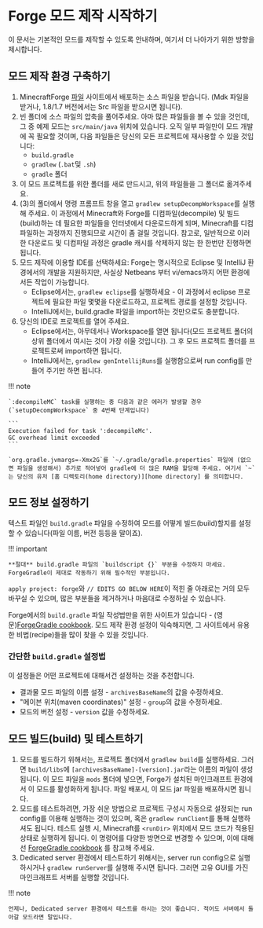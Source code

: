 Forge 모드 제작 시작하기
==========================

이 문서는 기본적인 모드를 제작할 수 있도록 안내하며, 여기서 더 나아가기 위한 방향을 제시합니다.

모드 제작 환경 구축하기
--------------------

1. MinecraftForge [파일][files] 사이트에서 배포하는 소스 파일을 받습니다. (Mdk 파일을 받거나, 1.8/1.7 버전에서는 Src 파일을 받으시면 됩니다).
2. 빈 폴더에 소스 파일의 압축을 풀어주세요. 아마 많은 파일들을 볼 수 있을 것인데, 그 중 예제 모드는 `src/main/java` 위치에 있습니다. 오직 일부 파일만이 모드 개발에 꼭 필요할 것이며, 다음 파일들은 당신의 모든 프로젝트에 재사용할 수 있을 것입니다:
    * `build.gradle`
    * `gradlew` (`.bat`및 `.sh`)
    * `gradle` 폴더
3. 이 모드 프로젝트를 위한 폴더를 새로 만드시고, 위의 파일들을 그 폴더로 옮겨주세요.
4. (3)의 폴더에서 명령 프롬프트 창을 열고 `gradlew setupDecompWorkspace`를 실행해 주세요. 이 과정에서 Minecraft와 Forge를 디컴파일(decompile) 및 빌드(build)하는 데 필요한 파일들을 인터넷에서 다운로드하게 되며, Minecraft를 디컴파일하는 과정까지 진행되므로 시간이 좀 걸릴 것입니다. 참고로, 일반적으로 이러한 다운로드 및 디컴파일 과정은 gradle 캐시를 삭제하지 않는 한 한번만 진행하면 됩니다.
5. 모드 제작에 이용할 IDE를 선택하세요: Forge는 명시적으로 Eclipse 및 IntelliJ 환경에서의 개발을 지원하지만, 사실상 Netbeans 부터 vi/emacs까지 어떤 환경에서든 작업이 가능합니다.
    * Eclipse에서는, `gradlew eclipse`를 실행하세요 - 이 과정에서 eclipse 프로젝트에 필요한 파일 몇몇을 다운로드하고, 프로젝트 경로를 설정할 것입니다.
    * IntelliJ에서는, build.gradle 파일을 import하는 것만으로도 충분합니다.
6. 당신의 IDE로 프로젝트를 열어 주세요.
    * Eclipse에서는, 아무데서나 Workspace를 열면 됩니다(모드 프로젝트 폴더의 상위 폴더에서 여시는 것이 가장 쉬울 것입니다). 그 후 모드 프로젝트 폴더를 프로젝트로써 import하면 됩니다.
    * IntelliJ에서는, `gradlew genIntellijRuns`를 실행함으로써 run config를 만들어 주기만 하면 됩니다.

!!! note

    `:decompileMC` task를 실행하는 중 다음과 같은 에러가 발생할 경우 (`setupDecompWorkspace` 중 4번째 단계입니다)

    ```
    Execution failed for task ':decompileMc'.
    GC overhead limit exceeded
    ```

    `org.gradle.jvmargs=-Xmx2G`를 `~/.gradle/gradle.properties` 파일에 (없으면 파일을 생성해서) 추가로 적어넣어 gradle에 더 많은 RAM을 할당해 주세요. 여기서 `~` 는 당신의 유저 [홈 디렉토리(home directory)][home directory] 를 의미합니다.


[home directory]: https://ko.wikipedia.org/wiki/%ED%99%88_%EB%94%94%EB%A0%89%ED%84%B0%EB%A6%AC#%EC%9A%B4%EC%98%81%20%EC%B2%B4%EC%A0%9C%EB%B3%84%20%EA%B8%B0%EB%B3%B8%20%ED%99%88%20%EB%94%94%EB%A0%89%ED%84%B0%EB%A6%AC "운영 체제별 홈 디렉토리"
[files]: http://files.minecraftforge.net "Forge 파일 배포 사이트"

모드 정보 설정하기
--------------------------------

텍스트 파일인 `build.gradle` 파일을 수정하여 모드를 어떻게 빌드(build)할지를 설정할 수 있습니다(파일 이름, 버전 등등을 말이죠).

!!! important

    **절대** build.gradle 파일의 `buildscript {}` 부분을 수정하지 마세요. ForgeGradle이 제대로 작동하기 위해 필수적인 부분입니다.

`apply project: forge`와 `// EDITS GO BELOW HERE`이 적힌 줄 아래로는 거의 모두 바꾸실 수 있으며, 많은 부분들을 제거하거나 마음대로 수정하실 수 있습니다.

Forge에서의 `build.gradle` 파일 작성법만을 위한 사이트가 있습니다 - (영문)[ForgeGradle cookbook][]. 모드 제작 환경 설정이 익숙해지면, 그 사이트에서 유용한 비법(recipe)들을 많이 찾을 수 있을 것입니다.

[forgegradle cookbook]: https://forgegradle.readthedocs.org/en/latest/cookbook/ "The ForgeGradle cookbook"

### 간단한 `build.gradle` 설정법

이 설정들은 어떤 프로젝트에 대해서건 설정하는 것을 추천합니다.

* 결과물 모드 파일의 이름 설정 - `archivesBaseName`의 값을 수정하세요.
* "메이븐 위치(maven coordinates)" 설정 - `group`의 값을 수정하세요.
* 모드의 버전 설정 - `version` 값을 수정하세요.

모드 빌드(build) 및 테스트하기
-----------------------------

1. 모드를 빌드하기 위해서는, 프로젝트 폴더에서 `gradlew build`를 실행하세요. 그러면 `build/libs`에 `[archivesBaseName]-[version].jar`라는 이름의 파일이 생성됩니다. 이 모드 파일을 `mods` 폴더에 넣으면, Forge가 설치된 마인크래프트 환경에서 이 모드를 활성화하게 됩니다. 파일 배포시, 이 모드 jar 파일을 배포하시면 됩니다.
2. 모드를 테스트하려면, 가장 쉬운 방법으로 프로젝트 구성시 자동으로 설정되는 run config를 이용해 실행하는 것이 있으며, 혹은 `gradlew runClient`를 통해 실행하셔도 됩니다. 테스트 실행 시, Minecraft를 `<runDir>` 위치에서 모드 코드가 적용된 상태로 실행하게 됩니다. 이 명령어를 다양한 방면으로 변경할 수 있으며, 이에 대해선 [ForgeGradle cookbook][] 를 참고해 주세요.
3. Dedicated server 환경에서 테스트하기 위해서는, server run config으로 실행하시거나 `gradlew runServer`를 실행해 주시면 됩니다. 그러면 고유 GUI를 가진 마인크래프트 서버를 실행할 것입니다.

!!! note

    언제나, Dedicated server 환경에서 테스트를 하시는 것이 좋습니다. 적어도 서버에서 돌아갈 모드라면 말입니다.
